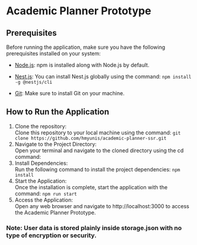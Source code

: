 # Academic Planner Prototype

## Prerequisites

Before running the application, make sure you have the following prerequisites installed on your system:

- [Node.js](https://nodejs.org/): npm is installed along with Node.js by default.

- [Nest.js](https://nestjs.com/): You can install Nest.js globally using the command:
  `npm install -g @nestjs/cli`

- [Git](https://git-scm.com/downloads): Make sure to install Git on your machine.

## How to Run the Application

1. Clone the repository:  
   Clone this repository to your local machine using the command: `git clone https://github.com/hmyunis/academic-planner-ssr.git`
2. Navigate to the Project Directory:  
   Open your terminal and navigate to the cloned directory using the cd command:
3. Install Dependencies:  
   Run the following command to install the project dependencies: `npm install`
4. Start the Application:  
   Once the installation is complete, start the application with the command: `npm run start`
5. Access the Application:  
   Open any web browser and navigate to http://localhost:3000 to access the Academic Planner Prototype.

### Note: User data is stored plainly inside storage.json with no type of encryption or security.
